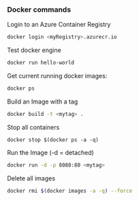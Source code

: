 ### Docker commands

Login to an Azure Container Registry

```bash
docker login <myRegistry>.azurecr.io
```

Test docker engine

```bash
docker run hello-world
```

Get current running docker images:

```bash
docker ps
```

Build an Image with a tag

```bash
docker build -t <mytag> .
```

Stop all containers

```
docker stop $(docker ps -a -q)
```

Run the Image (-d = detached)

```bash
docker run -d -p 8080:80 <mytag>
```

Delete all images

```bash
docker rmi $(docker images -a -q) --force
```